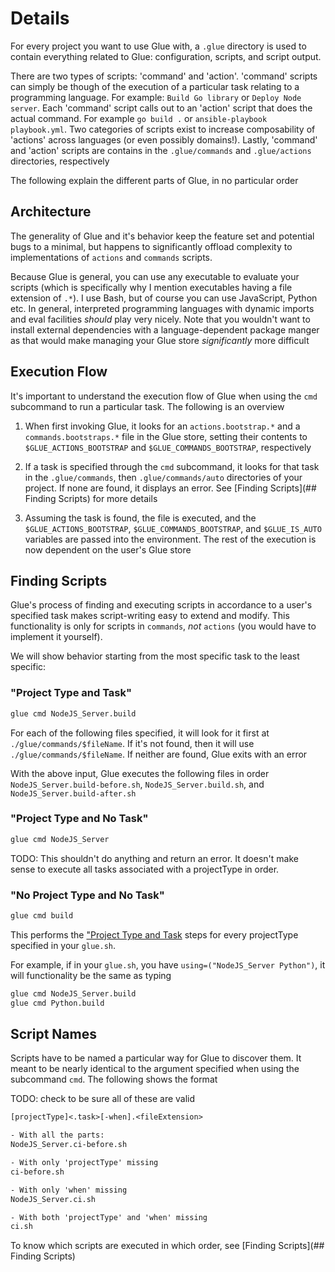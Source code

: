 # Details

For every project you want to use Glue with, a `.glue` directory is used to contain everything related to Glue: configuration, scripts, and script output.

There are two types of scripts: 'command' and 'action'. 'command' scripts can simply be though of the execution of a particular task relating to a programming language. For example: `Build Go library` or `Deploy Node server`. Each 'command' script calls out to an 'action' script that does the actual command. For example `go build .` or `ansible-playbook playbook.yml`. Two categories of scripts exist to increase composability of 'actions' across languages (or even possibly domains!). Lastly, 'command' and 'action' scripts are contains in the `.glue/commands` and `.glue/actions` directories, respectively

The following explain the different parts of Glue, in no particular order

## Architecture

The generality of Glue and it's behavior keep the feature set and potential bugs to a minimal, but happens to significantly offload complexity to implementations of `actions` and `commands` scripts.

Because Glue is general, you can use any executable to evaluate your scripts (which is specifically why I mention executables having a file extension of `.*`). I use Bash, but of course you can use JavaScript, Python etc. In general, interpreted programming languages with dynamic imports and eval facilities _should_ play very nicely. Note that you wouldn't want to install external dependencies with a language-dependent package manger as that would make managing your Glue store _significantly_ more difficult

## Execution Flow

It's important to understand the execution flow of Glue when using the `cmd` subcommand to run a particular task. The following is an overview

1. When first invoking Glue, it looks for an `actions.bootstrap.*` and a `commands.bootstraps.*` file in the Glue store, setting their contents to `$GLUE_ACTIONS_BOOTSTRAP` and `$GLUE_COMMANDS_BOOTSTRAP`, respectively

2. If a task is specified through the `cmd` subcommand, it looks for that task in the `.glue/commands`, then `.glue/commands/auto` directories of your project. If none are found, it displays an error. See [Finding Scripts](## Finding Scripts) for more details

3. Assuming the task is found, the file is executed, and the `$GLUE_ACTIONS_BOOTSTRAP`, `$GLUE_COMMANDS_BOOTSTRAP`, and `$GLUE_IS_AUTO` variables are passed into the environment. The rest of the execution is now dependent on the user's Glue store

## Finding Scripts

Glue's process of finding and executing scripts in accordance to a user's specified task makes script-writing easy to extend and modify. This functionality is only for scripts in `commands`, _not_ `actions` (you would have to implement it yourself).

We will show behavior starting from the most specific task to the least specific:

### "Project Type and Task"

```sh
glue cmd NodeJS_Server.build
```

For each of the following files specified, it will look for it first at `./glue/commands/$fileName`. If it's not found, then it will use `./glue/commands/$fileName`. If neither are found, Glue exits with an error

With the above input, Glue executes the following files in order `NodeJS_Server.build-before.sh`, `NodeJS_Server.build.sh`, and `NodeJS_Server.build-after.sh`

### "Project Type and No Task"

```sh
glue cmd NodeJS_Server
```

TODO: This shouldn't do anything and return an error. It doesn't make sense to execute all tasks associated with a projectType in order.

### "No Project Type and No Task"

```sh
glue cmd build
```

This performs the ["Project Type and Task](### "Project Type and Task") steps for every projectType specified in your `glue.sh`.

For example, if in your `glue.sh`, you have `using=("NodeJS_Server Python")`, it will functionality be the same as typing

```sh
glue cmd NodeJS_Server.build
glue cmd Python.build
```

## Script Names

Scripts have to be named a particular way for Glue to discover them. It meant to be nearly identical to the argument specified when using the subcommand `cmd`. The following shows the format

TODO: check to be sure all of these are valid

```txt
[projectType]<.task>[-when].<fileExtension>

- With all the parts:
NodeJS_Server.ci-before.sh

- With only 'projectType' missing
ci-before.sh

- With only 'when' missing
NodeJS_Server.ci.sh

- With both 'projectType' and 'when' missing
ci.sh
```

To know which scripts are executed in which order, see [Finding Scripts](## Finding Scripts)
